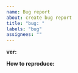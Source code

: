 ```yaml
---
name: Bug report
about: create bug report
title: "bug: "
labels: "bug"
assignees: ""
---
```


**ver:**

<!-- Description(current vs expected behavior) -->


**How to reproduce:**

